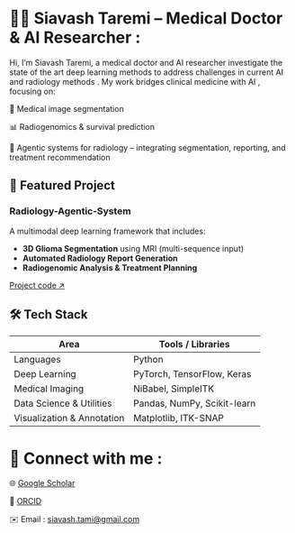 # 🧑‍⚕️ Siavash Taremi – Medical Doctor & AI Researcher :
Hi, I’m Siavash Taremi, a medical doctor and AI researcher investigate the state of the art deep learning methods to address challenges in current AI and radiology methods . My work bridges clinical medicine with AI , focusing on:

🧠 Medical image segmentation

📊 Radiogenomics & survival prediction

🤖 Agentic systems for radiology – integrating segmentation, reporting, and treatment recommendation

## 🔗 Featured Project

### **Radiology-Agentic-System**  
A multimodal deep learning framework that includes:

- **3D Glioma Segmentation** using MRI (multi-sequence input)  
- **Automated Radiology Report Generation**  
- **Radiogenomic Analysis & Treatment Planning**


[Project code ↗️](https://github.com/siavash-trm/Radiology-Agentic-System)  

## 🛠️ Tech Stack

| Area | Tools / Libraries |
|---|---|
| Languages | Python |
| Deep Learning | PyTorch, TensorFlow, Keras |
| Medical Imaging | NiBabel, SimpleITK |
| Data Science & Utilities | Pandas, NumPy, Scikit-learn |
| Visualization & Annotation | Matplotlib, ITK-SNAP |

# 🔗 Connect with me :

🌐 [Google Scholar](https://scholar.google.com/citations?user=jAwTGo4AAAAJ&hl=fa)

🧾 [ORCID](https://orcid.org/0009-0001-1619-5039)

✉️ Email : siavash.tami@gmail.com
